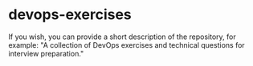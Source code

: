 # devops-exercises
If you wish, you can provide a short description of the repository, for example: "A collection of DevOps exercises and technical questions for interview preparation."
